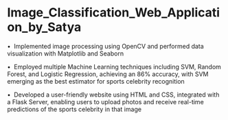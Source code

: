 # Image_Classification_Web_Application_by_Satya
•  Implemented image processing using OpenCV and performed data visualization with Matplotlib and Seaborn 

•  Employed multiple Machine Learning techniques including SVM, Random Forest, and Logistic Regression, achieving an 86% accuracy, with SVM emerging as the best estimator for sports celebrity recognition   

•  Developed a user-friendly website using HTML and CSS, integrated with a Flask Server, enabling users to upload photos and receive real-time predictions of the sports celebrity in that image  
